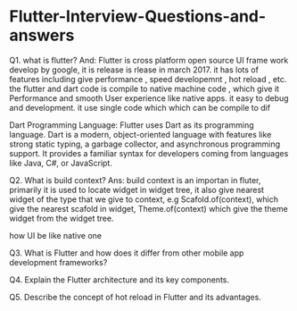# Flutter-Interview-Questions-and-answers

Q1. what is flutter?
And: Flutter is cross platform open source UI frame work develop by google, it is release is rlease in march 2017. it has lots of features including  give performance , speed developemnt , hot reload , etc. the flutter and dart code is compile to native machine code , which give it Performance and smooth User experience like native apps. it easy to debug and development. it use single code which which can be compile to dif

Dart Programming Language: Flutter uses Dart as its programming language. Dart is a modern, object-oriented language with features like strong static typing, a garbage collector, and asynchronous programming support. It provides a familiar syntax for developers coming from languages like Java, C#, or JavaScript.

Q2. What is build context?
Ans: build context is an importan in fluter, primarily it is used to locate widget in widget tree, it also give nearest widget of the type that we give to context, e.g Scafold.of(context), which give the nearest scafold in widget, Theme.of(context) which give the theme widget from the widget tree.

how UI be like native one 

Q3. What is Flutter and how does it differ from other mobile app development frameworks?

Q4. Explain the Flutter architecture and its key components.


Q5. Describe the concept of hot reload in Flutter and its advantages.

